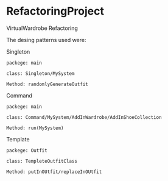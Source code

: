 # RefactoringProject
VirtualWardrobe Refactoring

The desing patterns used were:

  Singleton
  
    packege: main
  
    class: Singleton/MySystem
  
    Method: randomlyGenerateOutfit
  
Command

    packege: main
  
    class: Command/MySystem/AddInWardrobe/AddInShoeCollection
  
    Method: run(MySystem)
  
Template
  
    packege: Outfit
  
    class: TempleteOutfitClass
  
    Method: putInOUtfit/replaceInOUtfit
  
